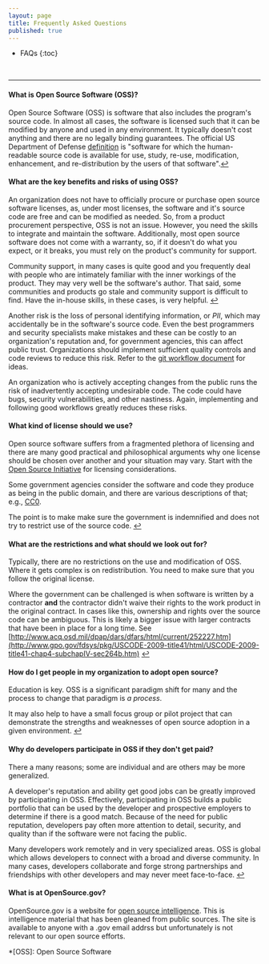 ```yaml
---
layout: page
title: Frequently Asked Questions
published: true
---
```


* FAQs
{:toc}

<p>&nbsp;</p>

----


#### What is Open Source Software (OSS)?

Open Source Software (OSS) is software that also includes the program's source code.
In almost all cases, the software is licensed such that it can be modified by anyone
and used in any environment.  It typically doesn't cost anything and there are no
legally binding guarantees.  The official US Department of Defense
[definition](http://dodcio.defense.gov/Portals/0/Documents/OSSFAQ/2009OSS.pdf) 
is "software for which the human-readable source code is available for use, study, re-use, modification, enhancement,
and re-distribution by the users of that software".<a href="#top" class="reversefootnote">↩</a>



#### What are the key benefits and risks of using OSS?

An organization does not have to officially procure or purchase open 
source software licenses, as, under most licenses, the software and it's source code
are free and can be modified as needed. So, from a product procurement perspective, OSS
is not an issue.  However, you need the skills to integrate and maintain the software.
Additionally, most open source software does not come with a warranty, so, if it doesn't
do what you expect, or it breaks, you must rely on the product's community for support.

Community support, in many cases is quite good and you frequently deal with people who 
are intimately familiar with the inner workings of the product. They may very well be the 
software's author.  That said, some communities and products go stale and community support
is difficult to find. Have the in-house skills, in these cases, is very helpful.
<a href="#top" class="reversefootnote">↩</a>

Another risk is the loss of personal identifying information, or _PII_, which may accidentally
be in the software's source code.  Even the best programmers
and security specialists make mistakes and these can be costly to an organization's reputation and, 
for government agencies, this can affect public trust. Organizations should implement sufficient
quality controls and code reviews to reduce this risk.  Refer to the [git workflow document](pages/git_workflow)
for ideas.

An organization who is actively accepting changes from the public runs the risk of inadvertently 
accepting undesirable code. The code could have bugs, security vulnerabilities, and other nastiness.
Again, implementing and following good workflows greatly reduces these risks.



#### What kind of license should we use?

Open source software suffers from a fragmented plethora of licensing and there
are many good practical and philosophical arguments why one license 
should be chosen over another and your situation may vary.  Start with the
[Open Source Initiative](http://opensource.org/) for licensing considerations.

Some government agencies consider the software and code they produce as 
being in the public domain, and there are various descriptions of that; e.g.,
[CC0](http://creativecommons.org/publicdomain/zero/1.0/).

The point is to make
make sure the government is indemnified and does not try to restrict use of the
source code. <a href="#top" class="reversefootnote">↩</a>




#### What are the restrictions and what should we look out for?

Typically, there are no restrictions on the use and modification of OSS. Where
it gets complex is on redistribution.  You need to make sure that you follow the
original license.

Where the government can be challenged is when software is written by a contractor
**and** the contractor didn't waive their rights to the work product in the original
contract. In cases like this, ownership and rights over the source code can be ambiguous.
This is likely a bigger issue with larger contracts that have been in place for a long
time. See
[http://www.acq.osd.mil/dpap/dars/dfars/html/current/252227.htm](http://www.gpo.gov/fdsys/pkg/USCODE-2009-title41/html/USCODE-2009-title41-chap4-subchapIV-sec264b.htm) <a href="#top" class="reversefootnote">↩</a>



#### How do I get people in my organization to adopt open source?

Education is key. OSS is a significant paradigm shift for many and the
process to change that paradigm is _a process_.

It may also help to have a small focus group or pilot
project that can demonstrate the strengths and weaknesses of open source adoption
in a given environment. <a href="#top" class="reversefootnote">↩</a>




#### Why do developers participate in OSS if they don't get paid?
There a many reasons; some are individual and are others may be more generalized. 

A developer's reputation and ability get good jobs can be greatly improved by participating in OSS. 
Effectively, participating in OSS builds a public portfolio that can be used by the developer and prospective 
employers to determine if there is a good match.  Because of the need for public reputation, developers pay
often more attention to detail, security, and quality than if the software were not facing the public.

Many developers work remotely and in very specialized areas.  OSS is global which allows developers to 
connect with a broad and diverse community.  In many cases, developers collaborate and forge strong partnerships
and friendships with other developers and may never meet face-to-face.  <a href="#top" class="reversefootnote">↩</a>


#### What is at OpenSource.gov?  

OpenSource.gov is a website for [open source intelligence](http://en.wikipedia.org/wiki/Open-source_intelligence).  This is intelligence material that has been gleaned from public sources.  The site is available to anyone with a .gov email addrss but unfortunately is not relevant to our open source efforts.  

*[OSS]: Open Source Software
